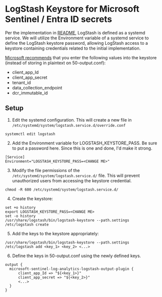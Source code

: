 # LogStash Keystore for Microsoft Sentinel / Entra ID secrets

Per the implementation in [README](/README.md), LogStash is defined as a systemd service. We will utilize the Environment variable of a systemd service to define the LogStash keystore password, allowing LogStash access to a keystore containing credentials related to the initial implementation.

[Microsoft recommends](https://learn.microsoft.com/en-us/azure/sentinel/connect-logstash-data-connection-rules#:~:text=For%20security%20reasons%2C%20we%20recommend%20that%20you%20don%27t%20implicitly%20state%20the%20client_app_Id%2C%20client_app_secret%2C%20tenant_id%2C%20data_collection_endpoint%2C%20and%20dcr_immutable_id%20attributes%20in%20your%20Logstash%20configuration%20file.) that you enter the following values into the keystore (instead of storing in plaintext on 50-output.conf):
- client_app_Id
- client_app_secret
- tenant_id
- data_collection_endpoint
- dcr_immutable_id

## Setup

1. Edit the systemd configuration. This will create a new file in `/etc/systemd/system/logstash.service.d/override.conf`
```
systemctl edit logstash
```

2. Add the Environment variable for LOGSTASH_KEYSTORE_PASS. Be sure to put a password here. Since this is one and done, I'd make it strong.
```
[Service]
Environment="LOGSTASH_KEYSTORE_PASS=<CHANGE ME>"
```

3. Modify the file permissions of the `/etc/systemd/system/logstash.service.d/` file. This will prevent unauthorized users from accessing the keystore credential.
```
chmod -R 600 /etc/systemd/system/logstash.service.d/
```

4. Create the keystore:
```
set +o history
export LOGSTASH_KEYSTORE_PASS=<CHANGE ME>
set -o history
/usr/share/logstash/bin/logstash-keystore --path.settings /etc/logstash create
```

5. Add the keys to the keystore appropriately:
```
/usr/share/logstash/bin/logstash-keystore --path.settings /etc/logstash add <key_1> <key_2> <...>
```

6. Define the keys in 50-output.conf using the newly defined keys.
```
output {
  microsoft-sentinel-log-analytics-logstash-output-plugin {
      client_app_Id => "${<key_1>}"
      client_app_secret => "${<key_2>}"
      <...>
  }
}
```
